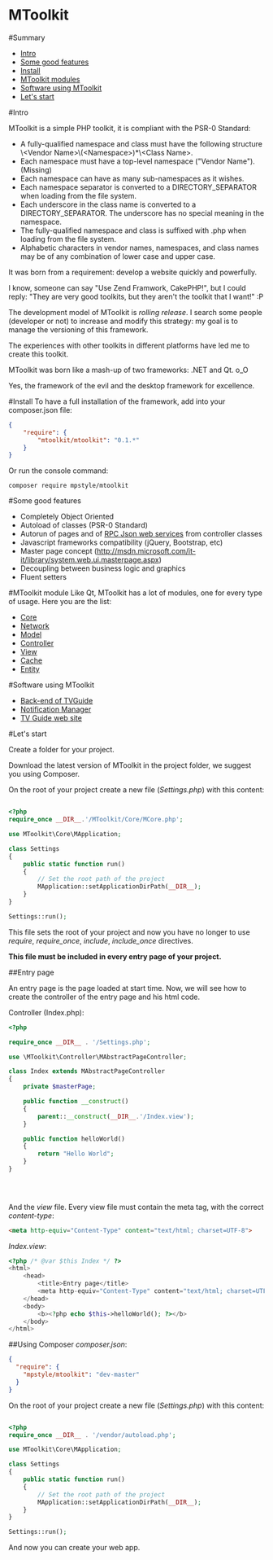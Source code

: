 MToolkit
========

#Summary
- [Intro](#into)
- [Some good features](#some_good_features)
- [Install](#install)
- [MToolkit modules](#mtoolkit_modules)
- [Software using MToolkit](#software_using_mtoolkit)
- [Let's start](#lets_start)

#<a name="intro"></a>Intro

MToolkit is a simple PHP toolkit, it is compliant with the PSR-0 Standard:
- A fully-qualified namespace and class must have the following structure \\\<Vendor Name>\\\(\<Namespace\>)*\\\<Class Name>.
- Each namespace must have a top-level namespace ("Vendor Name"). (Missing)
- Each namespace can have as many sub-namespaces as it wishes.
- Each namespace separator is converted to a DIRECTORY_SEPARATOR when loading from the file system.
- Each underscore in the class name is converted to a DIRECTORY_SEPARATOR. The underscore has no special meaning in the namespace.
- The fully-qualified namespace and class is suffixed with .php when loading from the file system.
- Alphabetic characters in vendor names, namespaces, and class names may be of any combination of lower case and upper case.

It was born from a requirement: develop a website quickly and powerfully.

I know, someone can say "Use Zend Framwork, CakePHP!", but I could reply: "They are very good toolkits, but they aren't the toolkit that I want!" :P

The development model of MToolkit is *rolling release*. I search some people (developer or not) to increase and modify this strategy: my goal is to manage the versioning of this framework. 


The experiences with other toolkits in different platforms have led me to create this toolkit.

MToolkit was born like a mash-up of two frameworks: .NET and Qt. o_O

Yes, the framework of the evil and the desktop framework for excellence.

#<a name="install"></a>Install
To have a full installation of the framework, add into your composer.json file:
```json
{
    "require": {
        "mtoolkit/mtoolkit": "0.1.*"
    }
}
```
Or run the console command:
```
composer require mpstyle/mtoolkit
```

#<a name="some_good_features"></a>Some good features
- Completely Object Oriented
- Autoload of classes (PSR-0 Standard)
- Autorun of pages and of [RPC Json web services](https://github.com/MpStyle/MToolkit/tree/master/Network/RPC/Json) from controller classes
- Javascript frameworks compatibility (jQuery, Bootstrap, etc)
- Master page concept (http://msdn.microsoft.com/it-it/library/system.web.ui.masterpage.aspx)
- Decoupling between business logic and graphics
- Fluent setters

#<a name="mtoolkit_module"></a>MToolkit module
Like Qt, MToolkit has a lot of modules, one for every type of usage.
Here you are the list:
- [Core](https://github.com/mtoolkit/mtoolkit-core)
- [Network](https://github.com/mtoolkit/mtoolkit-network)
- [Model](https://github.com/mtoolkit/mtoolkit-model)
- [Controller](https://github.com/mtoolkit/mtoolkit-controller)
- [View](https://github.com/mtoolkit/mtoolkit-view)
- [Cache](https://github.com/mtoolkit/mtoolkit-cache)
- [Entity](https://github.com/mtoolkit/mtoolkit-entity)

#<a name="software_using_mtoolkit"></a>Software using MToolkit
- [Back-end of TVGuide](https://play.google.com/store/apps/details?id=net.micene.minigroup.palimpsests.lite)
- [Notification Manager](https://github.com/MpStyle/NotificationManager)
- [TV Guide web site](http://tvguide.micene.net/)

#<a name="lets_start"></a>Let's start

Create a folder for your project.

Download the latest version of MToolkit in the project folder, we suggest you using Composer.

On the root of your project create a new file (*Settings.php*) with this content:

```php

<?php
require_once __DIR__.'/MToolkit/Core/MCore.php';

use MToolkit\Core\MApplication;

class Settings
{
    public static function run()
    {
        // Set the root path of the project
        MApplication::setApplicationDirPath(__DIR__);
    }
}

Settings::run();

```

This file sets the root of your project and now you have no longer to use *require*, *require_once*, *include*, *include_once* directives. 

**This file must be included in every entry page of your project.**

##Entry page

An entry page is the page loaded at start time.
Now, we will see how to create the controller of the entry page and his html code.

Controller (Index.php):

```php
<?php

require_once __DIR__ . '/Settings.php';

use \MToolkit\Controller\MAbstractPageController;

class Index extends MAbstractPageController
{
    private $masterPage;

    public function __construct()
    {
        parent::__construct(__DIR__.'/Index.view');
    }

    public function helloWorld()
    {
        return "Hello World";
    }
} 

        
        
```

And the *view* file. Every view file must contain the meta tag, with the correct *content-type*:
```html
<meta http-equiv="Content-Type" content="text/html; charset=UTF-8">
```
*Index.view*:

```php
<?php /* @var $this Index */ ?>
<html>
    <head>
        <title>Entry page</title>
        <meta http-equiv="Content-Type" content="text/html; charset=UTF-8">
    </head>
    <body>
        <b><?php echo $this->helloWorld(); ?></b>
    </body>
</html>
```

##Using Composer
*composer.json*:
```json
{
  "require": {
    "mpstyle/mtoolkit": "dev-master"
  }
}
```

On the root of your project create a new file (*Settings.php*) with this content:

```php

<?php
require_once __DIR__ . '/vendor/autoload.php';

use MToolkit\Core\MApplication;

class Settings
{
    public static function run()
    {
        // Set the root path of the project
        MApplication::setApplicationDirPath(__DIR__);
    }
}

Settings::run();

```

And now you can create your web app.
